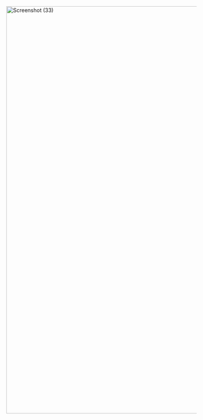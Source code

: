 <img width="1920" height="1080" alt="Screenshot (33)" src="https://github.com/user-attachments/assets/4159837f-e53b-41e0-9607-513e299f2777" />
